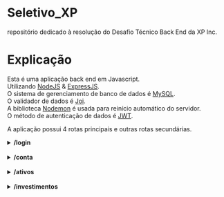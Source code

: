 # Seletivo_XP
repositório dedicado à resolução do Desafio Técnico Back End da XP Inc.

# Explicação

Esta é uma aplicação back end em Javascript.</br>
Utilizando [NodeJS](https://nodejs.org/en/about/) & [ExpressJS](https://expressjs.com/pt-br/).</br>
O sistema de gerenciamento de banco de dados é [MySQL](https://www.mysql.com/).</br>
O validador de dados é [Joi](https://joi.dev/).</br>
A biblioteca [Nodemon](https://nodemon.io/) é usada para reinício automático do servidor.</br>
O método de autenticação de dados é [JWT](https://jwt.io/).</br>

A aplicação possui 4 rotas principais e outras rotas secundárias. </br>


<details>
    <summary> <strong> /login </strong> </summary> <br/>

**POST /** </br>
Responsável por verificar a existência de cliente X no sistema da corretora e gerar um token de permissão para transações e navegação dentro da conta. Recebe o seguinte objeto no body::
```javascript
    {
        "email": "joaosilva@gmail.com",
        "password": "12345678"
    }
```
</br>
Caso as informações de login estejam cadastradas a alguma pessoa cliente presente no banco de dados, o login é feito e o token será retornado:

```javascript
    {
        "token": "eyJhbGciOiJIUzI1NiIsInR5cCI6IkpXVCJ9.eyJlbWFpbCI6ImpvYW9zaWx2YUBnbWFpbC5jb20iLCJzZW5oYSI6IjM0NTU2Nzg4IiwiaWF0IjoxNjU4Njg3NDA2LCJleHAiOjE2NTg2OTEwMDZ9.tgvirutyh2yZRAaJY90TLgDzNNiDwAgfFvzh2AqbPpU"
    }
```
> A resposta do servidor será 200 OK.
> Este token deve ser utilizado em todas as rotas da aplicação na Key Authorization do Header e possui validade de 1h. Após vencimento, é preciso realizar novo login para geração de novo token.
</br>

Caso não:

```javascript
    {
        "message": "No client registered under such data."
    }
```
> A resposta do servidor será 404 Not Found.

</details>
</br>

<details>
    <summary> <strong> /conta </strong> </summary> <br/>

**GET /:codCliente** </br>
Responsável por consultar o saldo do cliente especificado pelo ID:codCliente presente na url, caso o codCliente exista no bando de dados, retornará o seguinte objeto:<br/>
```javascript
    {
        "codCliente": 1,    // ID do cliente.
        "saldo": 335.00  // saldo do cliente 1.
    }
```
> A resposta do servidor será 200 OK. </br>

Caso não exista cliente relacionado a IDentificador da url, o retorno será:
```javascript
    {
        "message": "Client not found."
    }
```
> A resposta do servidor será 404 Not Found.
</br>

**POST /saque** </br>
Responsável por descontar um valor X do saldo do cliente. Recebendo o seguinte objeto no body:<br/>
```javascript
        {
            "codCliente": 1, // IDentificador do cliente no database.
            "valor": 100.00  // valor a ser descontado_sacado da conta do cliente 1.
        }
```
</br>

Retorna o saldo atualizado do cliente após saque:</br>
```javascript
        {
            "codCliente": 2, // IDentificador do cliente no database.
            "saldo": 235.00  // saldo da conta pós-saque
        }
```
> A resposta do servidor será 200 OK.
</br>

**POST /deposito**  </br>
Responsável por depositar um valor X no saldo do cliente. Recebendo o seguinte objeto no body:</br>
```javascript
        {
            "codCliente": 1, // IDentificador do cliente no database.
            "valor": 300.00  // valor a ser depositado na conta do cliente 1.
        }
```
</br>

Retorna o saldo atualizado do cliente após depósito: </br>
```javascript
        {
            "codCliente": 1, // IDentificador do cliente no database.
            "saldo": 535.00  // saldo pós-depósito.
        }
```
> A resposta do servidor será 200 OK.
</br>
</details></br>

<details>
    <summary> <strong> /ativos </strong> </summary> <br/>

**GET /:codAtivo** </br>
Responsável por consultar todas as informações referentes ao ativo identificado na url. </br>
```javascript
        {
            "codAtivo": 65,  // IDentificador do ativo.
            "qtdeAtivo": 49, // quantidade do ativo 65 disponível para venda na corretora.
            "valor": "12.50" // preço de cada ação do ativo 65.
        }
```
> A resposta do servidor será 200 OK.
</br>

**GET /cliente/:codCliente** </br>
Responsável por consultar todos os ativos que o cliente de ID X, especificado na url, possui naquela corretora, retornando um array de objeto, como por exemplo:</br>
```javascript
        [
            {
                "codCliente": 1,
                "codAtivo": 65,
                "qtdeAtivo": 0,
                "valor": 12.50,
            },
            {
                "codCliente": 1,
                "codAtivo": 73,
                "qtdeAtivo": 10,
                "valor": 2.50
            }
        ]
```
> A resposta do servidor será 200 OK.
</details></br>

<details>
    <summary> <strong> /investimentos </strong> </summary> <br/>

**POST /vender** </br>
Responsável por vender X ativos de determinado cliente de acordo com sua carteira. Recebe o seguinte objeto no body:</br>
```javascript
        {
            "codCliente": 1, // conta do cliente que vai vender os ativos.
            "codAtivo": 65,  // código do ativo que será vendido.
            "qtdeAtivo": 9  // quantidade de ativos que será vendida.
        }
```
</br>
Caso, a pessoa cliente em questão tenha a quantidade de ações em carteira para realizar o montante da venda, o retorno será:</br>

```javascript
        {
            "message": "Assets sold!"
        }
```
</br>
Caso não:

```javascript
        {
            "message": "Not enough assets to complete the sell."
        }
```

**POST /comprar** </br>
Responsável por comprar X ações de ativo X por determinado cliente. Recebe o seguinte objeto no body:<br/>
 ```javascript
        {
            "codCliente": 1,  // IDentificador do cliente que realiza a compra.
            "codAtivo": 65,   // IDentificador do ativo sendo comprado.
            "qtdeAtivo": 100  // quantidade de ativos a serem comprados.
        }
```
</details>

</br>
